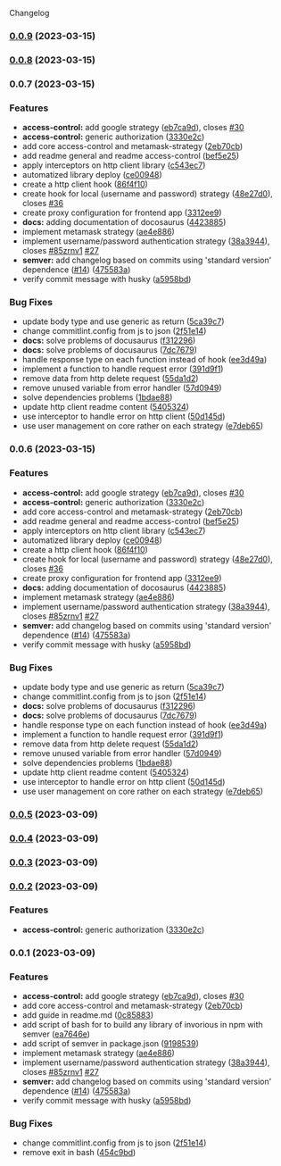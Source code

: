 Changelog
### [0.0.9](https://github.com/Invorious/invorious.git/compare/access-control.v0.0.8...access-control.v0.0.9) (2023-03-15)

### [0.0.8](https://github.com/Invorious/invorious.git/compare/access-control.v0.0.7...access-control.v0.0.8) (2023-03-15)

### 0.0.7 (2023-03-15)


### Features

* **access-control:** add google strategy ([eb7ca9d](https://github.com/Invorious/invorious.git/commit/eb7ca9dfb3106ea4c89f6cab485a0aff086ba6ab)), closes [#30](https://github.com/Invorious/invorious.git/issues/30)
* **access-control:** generic authorization ([3330e2c](https://github.com/Invorious/invorious.git/commit/3330e2c93267ba61983bae3824fdaeeb5c20741d))
* add core access-control and metamask-strategy ([2eb70cb](https://github.com/Invorious/invorious.git/commit/2eb70cbd321a83523f22edf2dc79b25e98f01043))
* add readme general and readme access-control ([bef5e25](https://github.com/Invorious/invorious.git/commit/bef5e25b022bbfadd99576ed958bee99bd120b0d))
* apply interceptors on http client library ([c543ec7](https://github.com/Invorious/invorious.git/commit/c543ec77ecbb19e9a3596ab2d16d3d58961b2542))
* automatized library deploy ([ce00948](https://github.com/Invorious/invorious.git/commit/ce00948ec49e0bb5f454fb1aa187b5e6c6281f46))
* create a http client hook ([86f4f10](https://github.com/Invorious/invorious.git/commit/86f4f10309932c0100ffdd7ed67650e3765bd29f))
* create hook for local (username and password) strategy  ([48e27d0](https://github.com/Invorious/invorious.git/commit/48e27d06ae6c66b701c254dd593d94e06d4ce690)), closes [#36](https://github.com/Invorious/invorious.git/issues/36)
* create proxy configuration for frontend app ([3312ee9](https://github.com/Invorious/invorious.git/commit/3312ee93425ad2e3829086855b7a82804d2a9321))
* **docs:** adding documentation of docosaurus ([4423885](https://github.com/Invorious/invorious.git/commit/442388513d03f89dcdc759c99c887346af5263ce))
* implement metamask strategy  ([ae4e886](https://github.com/Invorious/invorious.git/commit/ae4e886fd5ec19c2f8f91508f480edbbe78b98a5))
* implement username/password authentication strategy  ([38a3944](https://github.com/Invorious/invorious.git/commit/38a394493e3e15c4c32c20b11354021fc23ae625)), closes [#85zrnv1](https://github.com/Invorious/invorious.git/issues/85zrnv1) [#27](https://github.com/Invorious/invorious.git/issues/27)
* **semver:** add changelog based on commits using 'standard version' dependence ([#14](https://github.com/Invorious/invorious.git/issues/14)) ([475583a](https://github.com/Invorious/invorious.git/commit/475583a824a1a33974d374760639fa92439fd9f9))
* verify commit message with husky ([a5958bd](https://github.com/Invorious/invorious.git/commit/a5958bd77253b1bce252438a84e4c237190acfb8))


### Bug Fixes

*  update body type and use generic as return ([5ca39c7](https://github.com/Invorious/invorious.git/commit/5ca39c763df745fa5ff617cbeb822729a40678d4))
* change commitlint.config from js to json ([2f51e14](https://github.com/Invorious/invorious.git/commit/2f51e14e5408472c13e3a5973d63a040f1daa333))
* **docs:** solve problems of docusaurus ([f312296](https://github.com/Invorious/invorious.git/commit/f31229673f8137423293a51f667d3e0554712dd3))
* **docs:** solve problems of docusaurus ([7dc7679](https://github.com/Invorious/invorious.git/commit/7dc7679b224c99cdd440a1ba76d25e32eb3a61ac))
* handle response type on each function instead of hook ([ee3d49a](https://github.com/Invorious/invorious.git/commit/ee3d49ad8b2aead0ae388416b68738e6442481a9))
* implement a function to handle request error ([391d9f1](https://github.com/Invorious/invorious.git/commit/391d9f1bd735ce3c2829ee5515303094eb62af6f))
* remove data from http delete request ([55da1d2](https://github.com/Invorious/invorious.git/commit/55da1d288d036e46c5ca4e7291eef0d1f7341caf))
* remove unused variable from error handler ([57d0949](https://github.com/Invorious/invorious.git/commit/57d094935bf9b8d4d3f23b7d731b49cfb0ce8592))
* solve dependencies problems ([1bdae88](https://github.com/Invorious/invorious.git/commit/1bdae8898f9e7240320c1dc70714c455084872f0))
* update http client readme content ([5405324](https://github.com/Invorious/invorious.git/commit/54053247f5431e0ea21679b4b9d6d4253c75c8b0))
* use interceptor to handle error on http client ([50d145d](https://github.com/Invorious/invorious.git/commit/50d145d7701eddccfc0827839a7affa8fdae83fd))
* use user management on core rather on each strategy ([e7deb65](https://github.com/Invorious/invorious.git/commit/e7deb65159e3bb1280e4a0c0f1925e5657dcfc30))

### 0.0.6 (2023-03-15)


### Features

* **access-control:** add google strategy ([eb7ca9d](https://github.com/Invorious/invorious.git/commit/eb7ca9dfb3106ea4c89f6cab485a0aff086ba6ab)), closes [#30](https://github.com/Invorious/invorious.git/issues/30)
* **access-control:** generic authorization ([3330e2c](https://github.com/Invorious/invorious.git/commit/3330e2c93267ba61983bae3824fdaeeb5c20741d))
* add core access-control and metamask-strategy ([2eb70cb](https://github.com/Invorious/invorious.git/commit/2eb70cbd321a83523f22edf2dc79b25e98f01043))
* add readme general and readme access-control ([bef5e25](https://github.com/Invorious/invorious.git/commit/bef5e25b022bbfadd99576ed958bee99bd120b0d))
* apply interceptors on http client library ([c543ec7](https://github.com/Invorious/invorious.git/commit/c543ec77ecbb19e9a3596ab2d16d3d58961b2542))
* automatized library deploy ([ce00948](https://github.com/Invorious/invorious.git/commit/ce00948ec49e0bb5f454fb1aa187b5e6c6281f46))
* create a http client hook ([86f4f10](https://github.com/Invorious/invorious.git/commit/86f4f10309932c0100ffdd7ed67650e3765bd29f))
* create hook for local (username and password) strategy  ([48e27d0](https://github.com/Invorious/invorious.git/commit/48e27d06ae6c66b701c254dd593d94e06d4ce690)), closes [#36](https://github.com/Invorious/invorious.git/issues/36)
* create proxy configuration for frontend app ([3312ee9](https://github.com/Invorious/invorious.git/commit/3312ee93425ad2e3829086855b7a82804d2a9321))
* **docs:** adding documentation of docosaurus ([4423885](https://github.com/Invorious/invorious.git/commit/442388513d03f89dcdc759c99c887346af5263ce))
* implement metamask strategy  ([ae4e886](https://github.com/Invorious/invorious.git/commit/ae4e886fd5ec19c2f8f91508f480edbbe78b98a5))
* implement username/password authentication strategy  ([38a3944](https://github.com/Invorious/invorious.git/commit/38a394493e3e15c4c32c20b11354021fc23ae625)), closes [#85zrnv1](https://github.com/Invorious/invorious.git/issues/85zrnv1) [#27](https://github.com/Invorious/invorious.git/issues/27)
* **semver:** add changelog based on commits using 'standard version' dependence ([#14](https://github.com/Invorious/invorious.git/issues/14)) ([475583a](https://github.com/Invorious/invorious.git/commit/475583a824a1a33974d374760639fa92439fd9f9))
* verify commit message with husky ([a5958bd](https://github.com/Invorious/invorious.git/commit/a5958bd77253b1bce252438a84e4c237190acfb8))


### Bug Fixes

*  update body type and use generic as return ([5ca39c7](https://github.com/Invorious/invorious.git/commit/5ca39c763df745fa5ff617cbeb822729a40678d4))
* change commitlint.config from js to json ([2f51e14](https://github.com/Invorious/invorious.git/commit/2f51e14e5408472c13e3a5973d63a040f1daa333))
* **docs:** solve problems of docusaurus ([f312296](https://github.com/Invorious/invorious.git/commit/f31229673f8137423293a51f667d3e0554712dd3))
* **docs:** solve problems of docusaurus ([7dc7679](https://github.com/Invorious/invorious.git/commit/7dc7679b224c99cdd440a1ba76d25e32eb3a61ac))
* handle response type on each function instead of hook ([ee3d49a](https://github.com/Invorious/invorious.git/commit/ee3d49ad8b2aead0ae388416b68738e6442481a9))
* implement a function to handle request error ([391d9f1](https://github.com/Invorious/invorious.git/commit/391d9f1bd735ce3c2829ee5515303094eb62af6f))
* remove data from http delete request ([55da1d2](https://github.com/Invorious/invorious.git/commit/55da1d288d036e46c5ca4e7291eef0d1f7341caf))
* remove unused variable from error handler ([57d0949](https://github.com/Invorious/invorious.git/commit/57d094935bf9b8d4d3f23b7d731b49cfb0ce8592))
* solve dependencies problems ([1bdae88](https://github.com/Invorious/invorious.git/commit/1bdae8898f9e7240320c1dc70714c455084872f0))
* update http client readme content ([5405324](https://github.com/Invorious/invorious.git/commit/54053247f5431e0ea21679b4b9d6d4253c75c8b0))
* use interceptor to handle error on http client ([50d145d](https://github.com/Invorious/invorious.git/commit/50d145d7701eddccfc0827839a7affa8fdae83fd))
* use user management on core rather on each strategy ([e7deb65](https://github.com/Invorious/invorious.git/commit/e7deb65159e3bb1280e4a0c0f1925e5657dcfc30))

### [0.0.5](https://github.com/Invorious/invorious.git/compare/access-control.v0.0.4...access-control.v0.0.5) (2023-03-09)

### [0.0.4](https://github.com/Invorious/invorious.git/compare/access-control.v0.0.3...access-control.v0.0.4) (2023-03-09)

### [0.0.3](https://github.com/Invorious/invorious.git/compare/access-control.v0.0.2...access-control.v0.0.3) (2023-03-09)

### [0.0.2](https://github.com/Invorious/invorious.git/compare/access-control.v0.0.1...access-control.v0.0.2) (2023-03-09)


### Features

* **access-control:** generic authorization ([3330e2c](https://github.com/Invorious/invorious.git/commit/3330e2c93267ba61983bae3824fdaeeb5c20741d))

### 0.0.1 (2023-03-09)


### Features

* **access-control:** add google strategy ([eb7ca9d](https://github.com/Invorious/invorious.git/commit/eb7ca9dfb3106ea4c89f6cab485a0aff086ba6ab)), closes [#30](https://github.com/Invorious/invorious.git/issues/30)
* add core access-control and metamask-strategy ([2eb70cb](https://github.com/Invorious/invorious.git/commit/2eb70cbd321a83523f22edf2dc79b25e98f01043))
* add guide in readme.md ([0c85883](https://github.com/Invorious/invorious.git/commit/0c858836b8c57f3ac4668a7e11afa4a5168f506e))
* add script of bash for to build any library of invorious in npm with semver ([ea7646e](https://github.com/Invorious/invorious.git/commit/ea7646ecdb68ffda44bd18eefec81e8ffb01602c))
* add script of semver in package.json ([9198539](https://github.com/Invorious/invorious.git/commit/919853985512f27ff057e6a907939fd489ac8d1c))
* implement metamask strategy  ([ae4e886](https://github.com/Invorious/invorious.git/commit/ae4e886fd5ec19c2f8f91508f480edbbe78b98a5))
* implement username/password authentication strategy  ([38a3944](https://github.com/Invorious/invorious.git/commit/38a394493e3e15c4c32c20b11354021fc23ae625)), closes [#85zrnv1](https://github.com/Invorious/invorious.git/issues/85zrnv1) [#27](https://github.com/Invorious/invorious.git/issues/27)
* **semver:** add changelog based on commits using 'standard version' dependence ([#14](https://github.com/Invorious/invorious.git/issues/14)) ([475583a](https://github.com/Invorious/invorious.git/commit/475583a824a1a33974d374760639fa92439fd9f9))
* verify commit message with husky ([a5958bd](https://github.com/Invorious/invorious.git/commit/a5958bd77253b1bce252438a84e4c237190acfb8))


### Bug Fixes

* change commitlint.config from js to json ([2f51e14](https://github.com/Invorious/invorious.git/commit/2f51e14e5408472c13e3a5973d63a040f1daa333))
* remove exit in bash ([454c9bd](https://github.com/Invorious/invorious.git/commit/454c9bdabd3cfedd9486d9a0ce412d8a39bf1ea3))
